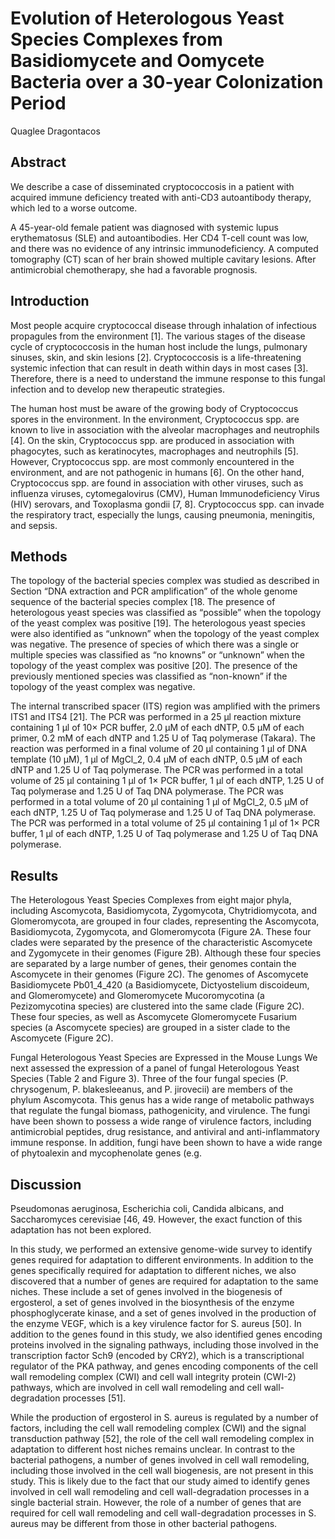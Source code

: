 # Evolution of Heterologous Yeast Species Complexes from Basidiomycete and Oomycete Bacteria over a 30-year Colonization Period
Quaglee Dragontacos


## Abstract
We describe a case of disseminated cryptococcosis in a patient with acquired immune deficiency treated with anti-CD3 autoantibody therapy, which led to a worse outcome.

A 45-year-old female patient was diagnosed with systemic lupus erythematosus (SLE) and autoantibodies. Her CD4 T-cell count was low, and there was no evidence of any intrinsic immunodeficiency. A computed tomography (CT) scan of her brain showed multiple cavitary lesions. After antimicrobial chemotherapy, she had a favorable prognosis.


## Introduction
Most people acquire cryptococcal disease through inhalation of infectious propagules from the environment [1]. The various stages of the disease cycle of cryptococcosis in the human host include the lungs, pulmonary sinuses, skin, and skin lesions [2]. Cryptococcosis is a life-threatening systemic infection that can result in death within days in most cases [3]. Therefore, there is a need to understand the immune response to this fungal infection and to develop new therapeutic strategies.

The human host must be aware of the growing body of Cryptococcus spores in the environment. In the environment, Cryptococcus spp. are known to live in association with the alveolar macrophages and neutrophils [4]. On the skin, Cryptococcus spp. are produced in association with phagocytes, such as keratinocytes, macrophages and neutrophils [5]. However, Cryptococcus spp. are most commonly encountered in the environment, and are not pathogenic in humans [6]. On the other hand, Cryptococcus spp. are found in association with other viruses, such as influenza viruses, cytomegalovirus (CMV), Human Immunodeficiency Virus (HIV) serovars, and Toxoplasma gondii [7, 8]. Cryptococcus spp. can invade the respiratory tract, especially the lungs, causing pneumonia, meningitis, and sepsis.


## Methods
The topology of the bacterial species complex was studied as described in Section “DNA extraction and PCR amplification” of the whole genome sequence of the bacterial species complex [18. The presence of heterologous yeast species was classified as “possible” when the topology of the yeast complex was positive [19]. The heterologous yeast species were also identified as “unknown” when the topology of the yeast complex was negative. The presence of species of which there was a single or multiple species was classified as “no knowns” or “unknown” when the topology of the yeast complex was positive [20]. The presence of the previously mentioned species was classified as “non-known” if the topology of the yeast complex was negative.

The internal transcribed spacer (ITS) region was amplified with the primers ITS1 and ITS4 [21]. The PCR was performed in a 25 µl reaction mixture containing 1 µl of 10× PCR buffer, 2.0 µM of each dNTP, 0.5 µM of each primer, 0.2 mM of each dNTP and 1.25 U of Taq polymerase (Takara). The reaction was performed in a final volume of 20 µl containing 1 µl of DNA template (10 µM), 1 µl of MgCl_2, 0.4 µM of each dNTP, 0.5 µM of each dNTP and 1.25 U of Taq polymerase. The PCR was performed in a total volume of 25 µl containing 1 µl of 1× PCR buffer, 1 µl of each dNTP, 1.25 U of Taq polymerase and 1.25 U of Taq DNA polymerase. The PCR was performed in a total volume of 20 µl containing 1 µl of MgCl_2, 0.5 µM of each dNTP, 1.25 U of Taq polymerase and 1.25 U of Taq DNA polymerase. The PCR was performed in a total volume of 25 µl containing 1 µl of 1× PCR buffer, 1 µl of each dNTP, 1.25 U of Taq polymerase and 1.25 U of Taq DNA polymerase.


## Results
The Heterologous Yeast Species Complexes from eight major phyla, including Ascomycota, Basidiomycota, Zygomycota, Chytridiomycota, and Glomeromycota, are grouped in four clades, representing the Ascomycota, Basidiomycota, Zygomycota, and Glomeromycota (Figure 2A. These four clades were separated by the presence of the characteristic Ascomycete and Zygomycete in their genomes (Figure 2B). Although these four species are separated by a large number of genes, their genomes contain the Ascomycete in their genomes (Figure 2C). The genomes of Ascomycete Basidiomycete Pb01_4_420 (a Basidiomycete, Dictyostelium discoideum, and Glomeromycete) and Glomeromycete Mucoromycotina (a Pezizomycotina species) are clustered into the same clade (Figure 2C). These four species, as well as Ascomycete Glomeromycete Fusarium species (a Ascomycete species) are grouped in a sister clade to the Ascomycete (Figure 2C).

Fungal Heterologous Yeast Species are Expressed in the Mouse Lungs
We next assessed the expression of a panel of fungal Heterologous Yeast Species (Table 2 and Figure 3). Three of the four fungal species (P. chrysogenum, P. blakesleeanus, and P. jirovecii) are members of the phylum Ascomycota. This genus has a wide range of metabolic pathways that regulate the fungal biomass, pathogenicity, and virulence. The fungi have been shown to possess a wide range of virulence factors, including antimicrobial peptides, drug resistance, and antiviral and anti-inflammatory immune response. In addition, fungi have been shown to have a wide range of phytoalexin and mycophenolate genes (e.g.


## Discussion
 Pseudomonas aeruginosa, Escherichia coli, Candida albicans, and Saccharomyces cerevisiae [46, 49. However, the exact function of this adaptation has not been explored.

In this study, we performed an extensive genome-wide survey to identify genes required for adaptation to different environments. In addition to the genes specifically required for adaptation to different niches, we also discovered that a number of genes are required for adaptation to the same niches. These include a set of genes involved in the biogenesis of ergosterol, a set of genes involved in the biosynthesis of the enzyme phosphoglycerate kinase, and a set of genes involved in the production of the enzyme VEGF, which is a key virulence factor for S. aureus [50]. In addition to the genes found in this study, we also identified genes encoding proteins involved in the signaling pathways, including those involved in the transcription factor Sch9 (encoded by CRY2), which is a transcriptional regulator of the PKA pathway, and genes encoding components of the cell wall remodeling complex (CWI) and cell wall integrity protein (CWI-2) pathways, which are involved in cell wall remodeling and cell wall-degradation processes [51].

While the production of ergosterol in S. aureus is regulated by a number of factors, including the cell wall remodeling complex (CWI) and the signal transduction pathway [52], the role of the cell wall remodeling complex in adaptation to different host niches remains unclear. In contrast to the bacterial pathogens, a number of genes involved in cell wall remodeling, including those involved in the cell wall biogenesis, are not present in this study. This is likely due to the fact that our study aimed to identify genes involved in cell wall remodeling and cell wall-degradation processes in a single bacterial strain. However, the role of a number of genes that are required for cell wall remodeling and cell wall-degradation processes in S. aureus may be different from those in other bacterial pathogens.
